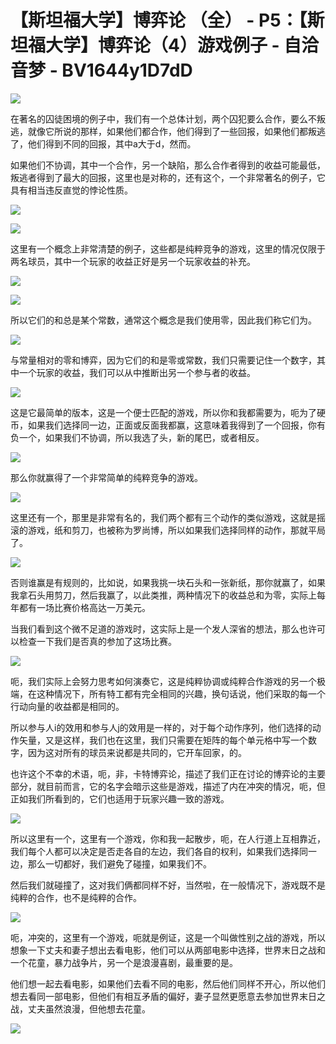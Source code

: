 # 【斯坦福大学】博弈论 （全） - P5：【斯坦福大学】博弈论（4）游戏例子 - 自洽音梦 - BV1644y1D7dD

![](img/2023398c5f99a61b7b91e825637ef2a5_0.png)

在著名的囚徒困境的例子中，我们有一个总体计划，两个囚犯要么合作，要么不叛逃，就像它所说的那样，如果他们都合作，他们得到了一些回报，如果他们都叛逃了，他们得到不同的回报，其中a大于d，然而。

如果他们不协调，其中一个合作，另一个缺陷，那么合作者得到的收益可能最低，叛逃者得到了最大的回报，这里也是对称的，还有这个，一个非常著名的例子，它具有相当违反直觉的悖论性质。



![](img/2023398c5f99a61b7b91e825637ef2a5_2.png)

![](img/2023398c5f99a61b7b91e825637ef2a5_3.png)

这里有一个概念上非常清楚的例子，这些都是纯粹竞争的游戏，这里的情况仅限于两名球员，其中一个玩家的收益正好是另一个玩家收益的补充。



![](img/2023398c5f99a61b7b91e825637ef2a5_5.png)

![](img/2023398c5f99a61b7b91e825637ef2a5_6.png)

所以它们的和总是某个常数，通常这个概念是我们使用零，因此我们称它们为。

![](img/2023398c5f99a61b7b91e825637ef2a5_8.png)

与常量相对的零和博弈，因为它们的和是零或常数，我们只需要记住一个数字，其中一个玩家的收益，我们可以从中推断出另一个参与者的收益。



![](img/2023398c5f99a61b7b91e825637ef2a5_10.png)

这是它最简单的版本，这是一个便士匹配的游戏，所以你和我都需要为，呃为了硬币，如果我们选择同一边，正面或反面我都赢，这意味着我得到了一个回报，你有负一个，如果我们不协调，所以我选了头，新的尾巴，或者相反。



![](img/2023398c5f99a61b7b91e825637ef2a5_12.png)

那么你就赢得了一个非常简单的纯粹竞争的游戏。

![](img/2023398c5f99a61b7b91e825637ef2a5_14.png)

这里还有一个，那里是非常有名的，我们两个都有三个动作的类似游戏，这就是摇滚的游戏，纸和剪刀，也被称为罗尚博，所以如果我们选择同样的动作，那就平局了。



![](img/2023398c5f99a61b7b91e825637ef2a5_16.png)

否则谁赢是有规则的，比如说，如果我挑一块石头和一张新纸，那你就赢了，如果我拿石头用剪刀，然后我赢了，以此类推，两种情况下的收益总和为零，实际上每年都有一场比赛价格高达一万美元。

当我们看到这个微不足道的游戏时，这实际上是一个发人深省的想法，那么也许可以检查一下我们是否真的参加了这场比赛。



![](img/2023398c5f99a61b7b91e825637ef2a5_18.png)

呃，我们实际上会努力思考如何演奏它，这是纯粹协调或纯粹合作游戏的另一个极端，在这种情况下，所有特工都有完全相同的兴趣，换句话说，他们采取的每一个行动向量的收益都是相同的。

所以参与人i的效用和参与人j的效用是一样的，对于每个动作序列，他们选择的动作矢量，又是这样，我们也在这里，我们只需要在矩阵的每个单元格中写一个数字，因为这对所有的球员来说都是共同的，它开车回家，的。

也许这个不幸的术语，呃，非，卡特博弈论，描述了我们正在讨论的博弈论的主要部分，就目前而言，它的名字会暗示这些是游戏，描述了内在冲突的情况，呃，但正如我们所看到的，它们也适用于玩家兴趣一致的游戏。



![](img/2023398c5f99a61b7b91e825637ef2a5_20.png)

所以这里有一个，这里有一个游戏，你和我一起散步，呃，在人行道上互相靠近，我们每个人都可以决定是否走各自的左边，我们各自的权利，如果我们选择同一边，那么一切都好，我们避免了碰撞，如果我们不。

然后我们就碰撞了，这对我们俩都同样不好，当然啦，在一般情况下，游戏既不是纯粹的合作，也不是纯粹的合作。



![](img/2023398c5f99a61b7b91e825637ef2a5_22.png)

呃，冲突的，这里有一个游戏，呃就是例证，这是一个叫做性别之战的游戏，所以想象一下丈夫和妻子想出去看电影，他们可以从两部电影中选择，世界末日之战和一个花童，暴力战争片，另一个是浪漫喜剧，最重要的是。

他们想一起去看电影，如果他们去看不同的电影，然后他们同样不开心，所以他们想去看同一部电影，但他们有相互矛盾的偏好，妻子显然更愿意去参加世界末日之战，丈夫虽然浪漫，但他想去花童。



![](img/2023398c5f99a61b7b91e825637ef2a5_24.png)
